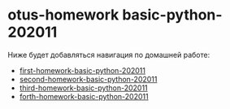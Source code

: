 # otus-homework basic-python-202011
  
Ниже будет добавляться навигация по домашней работе:  
* [first-homework-basic-python-202011](https://github.com/Shoggahhh/otus-homework/tree/homework/firsthomework "lessonAboutFunc")
* [second-homework-basic-python-202011](https://github.com/Shoggahhh/otus-homework/tree/master/second-homework/ "lessonAboutClasses")
* [third-homework-basic-python-202011](https://github.com/Shoggahhh/otus-homework/tree/homework/thirdhomework)
* [forth-homework-basic-python-202011](https://github.com/Shoggahhh/otus-homework/tree/homework/forthhemowork)
